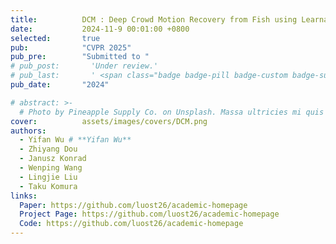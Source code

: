```yaml
---
title:          DCM : Deep Crowd Motion Recovery from Fish using Learnable Triangulation
date:           2024-11-9 00:01:00 +0800
selected:       true
pub:            "CVPR 2025"
pub_pre:        "Submitted to "
# pub_post:       'Under review.'
# pub_last:       ' <span class="badge badge-pill badge-custom badge-success">Spotlight</span>'
pub_date:       "2024"

# abstract: >-
  # Photo by Pineapple Supply Co. on Unsplash. Massa ultricies mi quis hendrerit dolor magna. Arcu non odio euismod lacinia at quis risus sed. Et tortor at risus viverra. Enim neque volutpat ac tincidunt. Dictum varius duis at consectetur lorem donec.
cover:          assets/images/covers/DCM.png
authors:
  - Yifan Wu # **Yifan Wu**
  - Zhiyang Dou 
  - Janusz Konrad
  - Wenping Wang
  - Lingjie Liu
  - Taku Komura
links:
  Paper: https://github.com/luost26/academic-homepage
  Project Page: https://github.com/luost26/academic-homepage
  Code: https://github.com/luost26/academic-homepage
---
```

